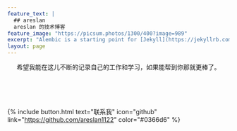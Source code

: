 ```yaml
---
feature_text: |
  ## areslan
  areslan 的技术博客
feature_image: "https://picsum.photos/1300/400?image=989"
excerpt: "Alembic is a starting point for [Jekyll](https://jekyllrb.com/) projects. Rather than starting from scratch, this boilerplate is designed to get the ball rolling immediately. Install it, configure it, tweak it, push it."
layout: page
---
```


<center>
  希望我能在这儿不断的记录自己的工作和学习，如果能帮到你那就更棒了。
</center>


<br>
<br>
<br>
<br>

{% include button.html text="联系我" icon="github" link="https://github.com/areslan1122" color="#0366d6" %}
